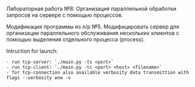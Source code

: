 Лабораторная работа №8: Организация параллельной обработки запросов на сервере с помощью процессов.

Модификация программы из л/р №5. Модифицировать сервер для организации параллельного обслуживания нескольких клиентов с помощью выделения отдельного процесса (process).

Intruction for launch:

	- run tcp-server: `./main.py -ts <port>`
	- run tcp-client: `./main.py -tc <port> <host> <filename>`
	- for tcp-connection also available verbosity data transmittion with flags --verbosity или -v
